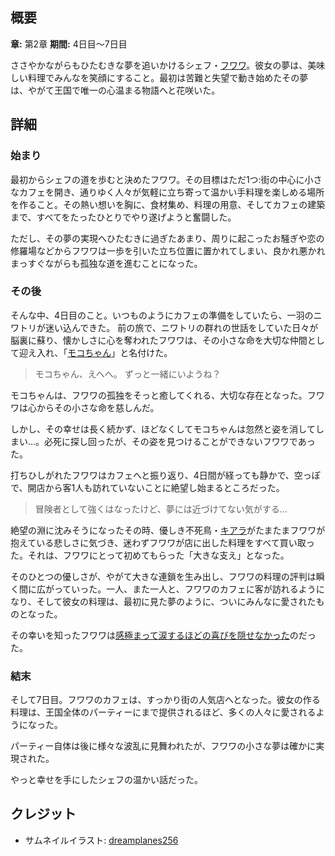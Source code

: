 <!-- title: ふわふわのカフェ -->
<!-- quote: 「わぁ、本当に私のごはんを気に入ってくれたの？バウバウ！」 -->
<!-- chapters: 1 -->
<!-- images: (フワワの相棒のニワトリ、モコちゃん), (夢について悲しく綴ったフワワの日記), (シャキラがフワワの料理を大量に買い取る場面), (夢が叶ったと知るフワワ) -->
<!-- model: false -->

## 概要

**章:** 第2章
**期間:** 4日目〜7日目

ささやかながらもひたむきな夢を追いかけるシェフ・[フワワ](#entry:fuwawa-entry)。彼女の夢は、美味しい料理でみんなを笑顔にすること。最初は苦難と失望で動き始めたその夢は、やがて王国で唯一の心温まる物語へと花咲いた。

## 詳細

### 始まり

最初からシェフの道を歩むと決めたフワワ。その目標はただ1つ:街の中心に小さなカフェを開き、通りゆく人々が気軽に立ち寄って温かい手料理を楽しめる場所を作ること。その熱い想いを胸に、食材集め、料理の用意、そしてカフェの建築まで、すべてをたったひとりでやり遂げようと奮闘した。

ただし、その夢の実現へひたむきに過ぎたあまり、周りに起こったお騒ぎや恋の修羅場などからフワワは一歩を引いた立ち位置に置かれてしまい、良かれ悪かれまっすぐながらも孤独な道を進むことになった。

### その後

そんな中、4日目のこと。いつものようにカフェの準備をしていたら、一羽のニワトリが迷い込んできた。
前の旅で、ニワトリの群れの世話をしていた日々が脳裏に蘇り、懐かしさに心を奪われたフワワは、その小さな命を大切な仲間として迎え入れ、「[モコちゃん](https://www.youtube.com/live/geV0HyX5LUA?si=MON2javLmerqyE4a&t=3907)」と名付けた。

> モコちゃん、えへへ。
> ずっと一緒にいようね？

モコちゃんは、フワワの孤独をそっと癒してくれる、大切な存在となった。フワワは心からその小さな命を慈しんだ。

しかし、その幸せは長く続かず、ほどなくしてモコちゃんは忽然と姿を消してしまい…。必死に探し回ったが、その姿を見つけることができないフワワであった。

打ちひしがれたフワワはカフェへと振り返り、4日間が経っても静かで、空っぽで、開店から客1人も訪れていないことに絶望し始まるところだった。

> 冒険者として強くはなったけど、夢には近づけてない気がする…

絶望の淵に沈みそうになったその時、優しき不死鳥・[キアラ](#entry:kiara-entry)がたまたまフワワが抱えている悲しさに気づき、迷わずフワワが店に出した料理をすべて買い取った。それは、フワワにとって初めてもらった「大きな支え」となった。

そのひとつの優しさが、やがて大きな連鎖を生み出し、フワワの料理の評判は瞬く間に広がっていった。一人、また一人と、フワワのカフェに客が訪れるようになり、そして彼女の料理は、最初に見た夢のように、ついにみんなに愛されたものとなった。

その幸いを知ったフワワは[感極まって涙するほどの喜びを隠せなかった](https://www.youtube.com/live/Yv3kKfGJUfI?si=0iZ1cGCaj656Svv&t=546)のだった。

### 結末

そして7日目。フワワのカフェは、すっかり街の人気店へとなった。彼女の作る料理は、王国全体のパーティーにまで提供されるほど、多くの人々に愛されるようになった。

パーティー自体は後に様々な波乱に見舞われたが、フワワの小さな夢は確かに実現された。

やっと幸せを手にしたシェフの温かい話だった。

## クレジット

- サムネイルイラスト: [dreamplanes256](https://x.com/dreamplanes256/status/1922931113174917132)
